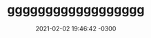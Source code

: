 ---
layout: post
title:  "gggggggggggggggggg"
date:   2021-02-02 19:46:42 -0300
categories: jekyll update
image: https://i.pinimg.com/originals/e9/fe/cc/e9fecc84fcf11ca160ebf4f80791d275.jpg
tags: terror
categoria: ação
---